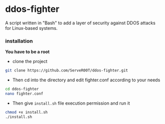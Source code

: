 # ddos-fighter

A script written in "Bash" to add a layer of security against DDOS attacks for Linux-based systems.

### installation

**You have to be a root**

* clone the project
```sh
git clone https://github.com/ServeR00T/ddos-fighter.git
```
* Then cd into the directory and edit fighter.conf according to your needs
```sh
cd ddos-fighter
nano fighter.conf
```
* Then give `install.sh` file execution permission and run it
```sh
chmod +x install.sh
./install.sh
```
